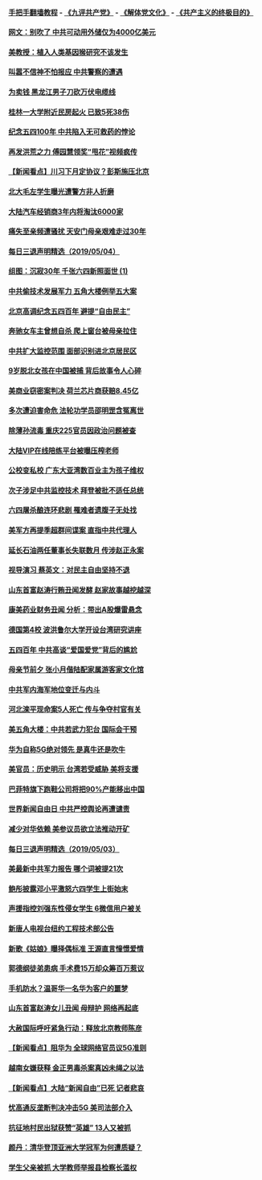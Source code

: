 #### [手把手翻墙教程](https://github.com/gfw-breaker/guides/wiki) -  [《九评共产党》](https://github.com/gfw-breaker/9ping.md?t=05050937) - [《解体党文化》](https://github.com/gfw-breaker/jtdwh.md?t=05050937) - [《共产主义的终极目的》](https://github.com/gfw-breaker/gczydzjmd.md?t=05050937)

#### [网文：别吹了 中共可动用外储仅为4000亿美元](../pages/nsc413/n11234880.md?t=05050937) 

#### [美教授：植入人类基因猴研究不该发生](../pages/nsc413/n11234343.md?t=05050937) 

#### [叫嚣不信神不怕报应 中共警察的遭遇](../pages/nsc413/n11189087.md?t=05050937) 

#### [为卖钱 黑龙江男子刀砍万伏电缆线](../pages/nsc413/n11235054.md?t=05050937) 

#### [桂林一大学附近民房起火 已致5死38伤](../pages/nsc413/n11234926.md?t=05050937) 


#### [纪念五四100年 中共陷入无可救药的悖论](../pages/nsc413/n11229772.md?t=05050937) 

#### [再发洪荒之力 傅园慧领奖“甩花”视频疯传](../pages/nsc413/n11234575.md?t=05050937) 

#### [【新闻看点】川习下月定协议？彭斯施压北京](../pages/nsc413/n11234230.md?t=05050937) 

#### [北大毛左学生曝光遭警方非人折磨](../pages/nsc413/n11234426.md?t=05050937) 

#### [大陆汽车经销商3年内将淘汰6000家](../pages/nsc413/n11234371.md?t=05050937) 

#### [痛失至亲频遭骚扰 天安门母亲艰难走过30年](../pages/nsc413/n11234395.md?t=05050937) 

#### [每日三退声明精选（2019/05/04）](../pages/nsc413/n11234536.md?t=05050937) 

#### [组图：沉寂30年 千张六四新照面世 (1)](../pages/nsc413/n11234282.md?t=05050937) 

#### [中共偷技术发展军力 五角大楼例举五大案](../pages/nsc413/n11232655.md?t=05050937) 

#### [北京高调纪念五四百年 避提“自由民主”](../pages/nsc413/n11234351.md?t=05050937) 

#### [奔驰女车主曾想自杀 爬上窗台被母亲拉住](../pages/nsc413/n11234207.md?t=05050937) 

#### [中共扩大监控范围 面部识别进北京居民区](../pages/nsc413/n11234237.md?t=05050937) 

#### [9岁脱北女孩在中国被捕 背后故事令人心碎](../pages/nsc413/n11234217.md?t=05050937) 

#### [美商业窃密案判决 荷兰芯片商获赔8.45亿](../pages/nsc413/n11234200.md?t=05050937) 

#### [多次遭迫害命危 法轮功学员邵明罡含冤离世](../pages/nsc413/n11229055.md?t=05050937) 

#### [除薄孙流毒 重庆225官员因政治问题被查](../pages/nsc413/n11234153.md?t=05050937) 

#### [大陆VIP在线陪练平台被曝压榨老师](../pages/nsc413/n11234176.md?t=05050937) 

#### [公校变私校 广东大亚湾数百业主为孩子维权](../pages/nsc413/n11233095.md?t=05050937) 

#### [次子涉足中共监控技术 拜登被批不适任总统](../pages/nsc413/n11234026.md?t=05050937) 

#### [六四屠杀酿连环悲剧 罹难者遗腹子无处找](../pages/nsc413/n11234013.md?t=05050937) 


#### [美军方再提季超群间谍案 直指中共代理人](../pages/nsc413/n11232649.md?t=05050937) 

#### [延长石油两任董事长失联数月 传涉赵正永案](../pages/nsc413/n11233754.md?t=05050937) 

#### [视导演习 蔡英文：对民主自由坚持不退](../pages/nsc413/n11233684.md?t=05050937) 

#### [山东首富赵涛行贿丑闻发酵 赵家故事越挖越深](../pages/nsc413/n11233676.md?t=05050937) 

#### [康美药业财务丑闻 分析：带出A股爆雷悬念](../pages/nsc413/n11233383.md?t=05050937) 

#### [德国第4校 波洪鲁尔大学开设台湾研究讲座](../pages/nsc413/n11233529.md?t=05050937) 

#### [五四百年 中共高谈“爱国爱党”背后的尴尬](../pages/nsc413/n11233206.md?t=05050937) 

#### [母亲节前夕 张小月偕陆配家属游客家文化馆](../pages/nsc413/n11233506.md?t=05050937) 

#### [中共军内海军地位变迁与内斗](../pages/nsc413/n11231601.md?t=05050937) 

#### [河北滦平现命案5人死亡 传与争夺村官有关](../pages/nsc413/n11233258.md?t=05050937) 

#### [美五角大楼：中共若武力犯台 国际会干预](../pages/nsc413/n11232938.md?t=05050937) 

#### [华为自称5G绝对领先 是真牛还是吹牛](../pages/nsc413/n11230301.md?t=05050937) 

#### [美官员：历史明示 台湾若受威胁 美将支援](../pages/nsc413/n11233161.md?t=05050937) 

#### [巴菲特旗下跑鞋公司将把90%产能移出中国](../pages/nsc413/n11233176.md?t=05050937) 

#### [世界新闻自由日 中共严控舆论再遭谴责](../pages/nsc413/n11233043.md?t=05050937) 

#### [减少对华依赖 美参议员欲立法推动开矿](../pages/nsc413/n11233021.md?t=05050937) 

#### [每日三退声明精选（2019/05/03）](../pages/nsc413/n11233167.md?t=05050937) 

#### [美最新中共军力报告 哪个词被提21次](../pages/nsc413/n11232614.md?t=05050937) 

#### [鲍彤披露邓小平激怒六四学生上街始末](../pages/nsc413/n11232567.md?t=05050937) 

#### [声援指控刘强东性侵女学生 6微信用户被关](../pages/nsc413/n11232789.md?t=05050937) 

#### [新唐人电视台纽约工程技术部公告](../pages/nsc413/n11232743.md?t=05050937) 

#### [新歌《姑娘》曝择偶标准 王源直言憧憬爱情](../pages/nsc413/n11232623.md?t=05050937) 

#### [郭德纲徒弟患病 手术费15万却众筹百万惹议](../pages/nsc413/n11232280.md?t=05050937) 

#### [手机防水？温哥华一名华为客户的噩梦](../pages/nsc413/n11232811.md?t=05050937) 

#### [山东首富赵涛女儿丑闻 母辩护 网络再起底](../pages/nsc413/n11232317.md?t=05050937) 

#### [大赦国际呼吁紧急行动：释放北京教师陈彦](../pages/nsc413/n11232631.md?t=05050937) 

#### [【新闻看点】阻华为 全球网络官员议5G准则](../pages/nsc413/n11232399.md?t=05050937) 

#### [越南女嫌获释 金正男毒杀案真凶未绳之以法](../pages/nsc413/n11232663.md?t=05050937) 

#### [【新闻看点】大陆“新闻自由”已死 记者悲哀](../pages/nsc413/n11232398.md?t=05050937) 

#### [忧高通反垄断判决冲击5G 美司法部介入](../pages/nsc413/n11232436.md?t=05050937) 

#### [抗征地村民出狱获赞“英雄” 13人又被抓](../pages/nsc413/n11232421.md?t=05050937) 

#### [颜丹：清华登顶亚洲大学冠军为何遭质疑？](../pages/nsc413/n11232610.md?t=05050937) 

#### [学生父亲被抓 大学教师举报县检察长滥权](../pages/nsc413/n11232532.md?t=05050937) 

